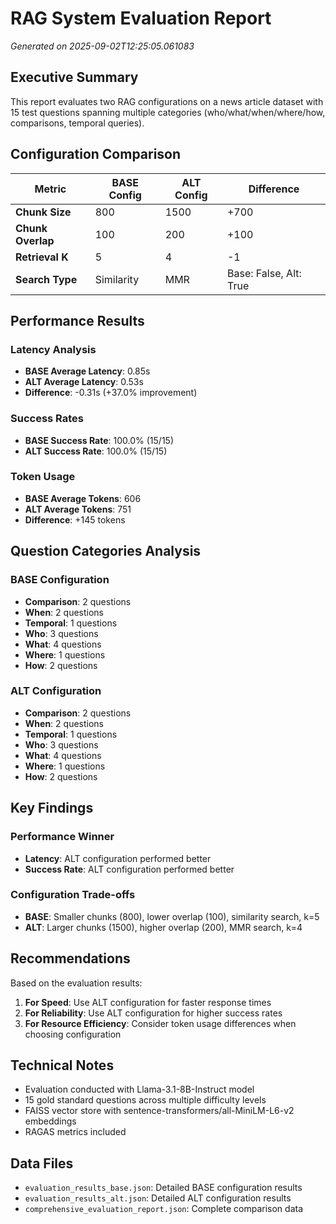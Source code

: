 # RAG System Evaluation Report
*Generated on 2025-09-02T12:25:05.061083*

## Executive Summary
This report evaluates two RAG configurations on a news article dataset with 15 test questions spanning multiple categories (who/what/when/where/how, comparisons, temporal queries).

## Configuration Comparison
| Metric | BASE Config | ALT Config | Difference |
|--------|-------------|------------|------------|
| **Chunk Size** | 800 | 1500 | +700 |
| **Chunk Overlap** | 100 | 200 | +100 |
| **Retrieval K** | 5 | 4 | -1 |
| **Search Type** | Similarity | MMR | Base: False, Alt: True |

## Performance Results
### Latency Analysis
- **BASE Average Latency**: 0.85s
- **ALT Average Latency**: 0.53s
- **Difference**: -0.31s (+37.0% improvement)

### Success Rates
- **BASE Success Rate**: 100.0% (15/15)
- **ALT Success Rate**: 100.0% (15/15)

### Token Usage
- **BASE Average Tokens**: 606
- **ALT Average Tokens**: 751
- **Difference**: +145 tokens

## Question Categories Analysis
### BASE Configuration
- **Comparison**: 2 questions
- **When**: 2 questions
- **Temporal**: 1 questions
- **Who**: 3 questions
- **What**: 4 questions
- **Where**: 1 questions
- **How**: 2 questions

### ALT Configuration
- **Comparison**: 2 questions
- **When**: 2 questions
- **Temporal**: 1 questions
- **Who**: 3 questions
- **What**: 4 questions
- **Where**: 1 questions
- **How**: 2 questions

## Key Findings
### Performance Winner
- **Latency**: ALT configuration performed better
- **Success Rate**: ALT configuration performed better

### Configuration Trade-offs
- **BASE**: Smaller chunks (800), lower overlap (100), similarity search, k=5
- **ALT**: Larger chunks (1500), higher overlap (200), MMR search, k=4

## Recommendations
Based on the evaluation results:
1. **For Speed**: Use ALT configuration for faster response times
2. **For Reliability**: Use ALT configuration for higher success rates
3. **For Resource Efficiency**: Consider token usage differences when choosing configuration

## Technical Notes
- Evaluation conducted with Llama-3.1-8B-Instruct model
- 15 gold standard questions across multiple difficulty levels
- FAISS vector store with sentence-transformers/all-MiniLM-L6-v2 embeddings
- RAGAS metrics included

## Data Files
- `evaluation_results_base.json`: Detailed BASE configuration results
- `evaluation_results_alt.json`: Detailed ALT configuration results  
- `comprehensive_evaluation_report.json`: Complete comparison data